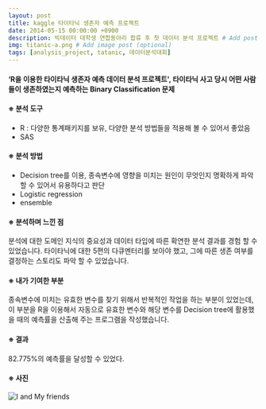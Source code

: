 ```yaml
---
layout: post
title: kaggle 타이타닉 생존자 예측 프로젝트
date: 2014-05-15 00:00:00 +0900
description: 빅데이터 대학생 연합동아리 합류 후 첫 데이터 분석 프로젝트 # Add post description (optional)
img: titanic-a.png # Add image post (optional)
tags: [analysis_project, tatanic, 데이터분석대회]
---
```

#### ‘R을 이용한 타이타닉 생존자 예측 데이터 분석 프로젝트', 타이타닉 사고 당시 어떤 사람들이 생존하였는지 예측하는 Binary Classification 문제

#### ※ 분석 도구
- R : 다양한 통계패키지를 보유, 다양한 분석 방법들을 적용해 볼 수 있어서 좋았음 <br>
- SAS

#### ※ 분석 방법
- Decision tree를 이용, 종속변수에 영향을 미치는 원인이 무엇인지 명확하게 파악할 수 있어서 유용하다고 판단 <br>
- Logistic regression <br>
- ensemble <br>

#### ※ 분석하며 느낀 점
분석에 대한 도메인 지식의 중요성과 데이터 타입에 따른 확연한 분석 결과를 경험 할 수 있었습니다. 타이타닉에 대한 5편의 다큐멘터리를 보아야 했고, 그에 따른 생존 여부를 결정하는 스토리도 파악 할 수 있었습니다.

#### ※ 내가 기여한 부분
종속변수에 미치는 유효한 변수를 찾기 위해서 반복적인 작업을 하는 부분이 있었는데, 이 부분을 R을 이용해서 자동으로 유효한 변수와 해당 변수를 Decision tree에 활용했을 때의 예측률을 산출해 주는 프로그램을 작성했습니다.

#### ※ 결과
82.775%의 예측률을 달성할 수 있었다.

#### ※ 사진
![I and My friends]({{site.baseurl}}/assets/img/titanic-a.png)
